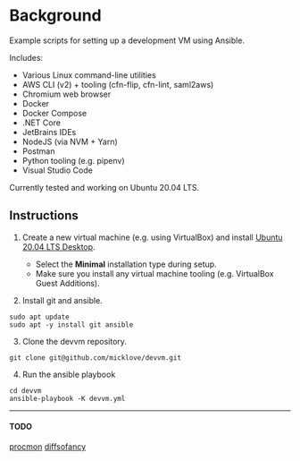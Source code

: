 # Background

Example scripts for setting up a development VM using Ansible.

Includes:
* Various Linux command-line utilities
* AWS CLI (v2) + tooling (cfn-flip, cfn-lint, saml2aws)
* Chromium web browser
* Docker
* Docker Compose
* .NET Core
* JetBrains IDEs
* NodeJS (via NVM + Yarn)
* Postman
* Python tooling (e.g. pipenv)
* Visual Studio Code

Currently tested and working on Ubuntu 20.04 LTS.

## Instructions

1. Create a new virtual machine (e.g. using VirtualBox) and install [Ubuntu 20.04 LTS Desktop](https://releases.ubuntu.com/20.04/).
   * Select the **Minimal** installation type during setup.
   * Make sure you install any virtual machine tooling (e.g. VirtualBox Guest Additions).

2. Install git and ansible.
```
sudo apt update
sudo apt -y install git ansible
```

3. Clone the devvm repository.
```
git clone git@github.com/micklove/devvm.git
```

4. Run the ansible playbook
```
cd devvm
ansible-playbook -K devvm.yml
```

---

#### TODO
[procmon](https://github.com/microsoft/ProcMon-for-Linux)
[diffsofancy](https://github.com/so-fancy/diff-so-fancy)

